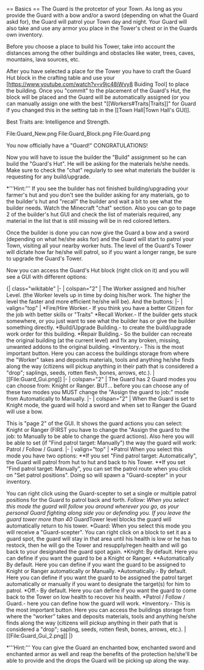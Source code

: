 == Basics ==
The Guard is the protcetor of your Town. As long as you provide the Guard with a bow and/or a sword (depending on what the Guard askd for), the Guard will patrol your Town day and night. Your Guard will also take and use any armor you place in the Tower's chest or in the Guards own inventory. 

Before you choose a place to build his Tower, take into account the distances among the other buildings and obstacles like water, trees, caves, mountains, lava sources, etc. 

After you have selected a place for the Tower you have to craft the Guard Hut block in the crafting table and use your [https://www.youtube.com/watch?v=v9jc48iWvy8 Buiding Tool] to place the building. Once you "commit" to the placement of the Guard's Hut, the block will be placed and the Guard will be automatically assigned (or you can manually assign one with the best "[[Workers#Traits|Traits]]" for Guard if you changed this in the setting tab in the [[Town Hall|Town Hall's GUI]]. 

Best Traits are: Intelligence and Strength.

<gallery style="float:none;width:50%;margin:0 auto;">
File:Guard_New.png
File:Guard_Block.png
File:Guard.png
</gallery>

You now officially have a "Guard!" CONGRATULATIONS!

Now you will have to issue the builder the "Build" assignment so he can build the "Guard's Hut". He will be asking for the materials he/she needs. Make sure to check the "chat" regularly to see what materials the builder is requesting for any build/upgrade. 

*'''Hint:''' If you see the builder has not finished building/upgrading your farmer's hut and you don't see the builder asking for any materials, go to the builder's hut and "recall" the builder and wait a bit to see what the builder needs. Watch the Minecraft "chat" section. Also you can go to page 2 of the builder's hut GUI and check the list of materials required, any material in the list that is still missing will be in red colored letters. 

Once the builder is done you can now give the Guard  a bow and a sword (depending on what he/she asks for) and the Guard will start to patrol your Town, visiting all your nearby worker huts. The level of the Guard's Tower will dictate how far he/she will patrol, so if you want a longer range, be sure to upgrade the Guard's Tower. 

Now you can access the Guard's Hut block (right click on it) and you will see a GUI with different options:  

{| class="wikitable"
|-
| colspan="2" |
The Worker assigned and his/her Level. (the Worker levels up in time by doing his/her work. The higher the level the faster and more efficient he/she will be). And the buttons: 
|-
| valign="top" |
*Fire/Hire Worker.- If you think you have a better Citizen for the job with better skills or "Traits"
*Recall Worker.- If the builder gets stuck somewhere, or you just want to see what the builder has or give the builder something directly.
*Build/Upgrade Building.- to create the build/upgrade work order for this building.
*Repair Building.- So the builder can recreate the original building (at the current level) and fix any broken, missing, unwanted addons to the original building.
*Inventory.- This is the most important button. Here you can access the buildings storage from where the "Worker" takes and deposits materials, tools and anything he/she finds along the way (citizens will pickup anything in their path that is considered a "drop"; saplings, seeds, rotten flesh, bones, arrows, etc.).
| [[File:Guard_Gui.png]]
|-
| colspan="2" | The Guard has 2 Guard modes you can choose from: Knight or Ranger. BUT... before you can choose any of these two modes you MUST change the "Assign the guard to job:" mode from Automatically to Manually.
|-
| colspan="2" | When the Guard is set to Knight mode, the guard will hold a sword and when set to Ranger the Guard will use a bow.

This is "page 2" of the GUI. It shows the guard actions you can select: Knight or Ranger (FIRST you have to change the "Assign the guard to the job: to Manually to be able to change the guard actions). Also here you will be able to set (if "Find patrol target: Manually") the way the guard will work: Patrol / Follow / Guard.
|-
| valign="top" | 
*Patrol When you select this mode you have two options: 
**If you set "Find patrol target: Automatically", the Guard will patrol from hut to hut and back to his Tower.
**If you set "Find patrol target: Manually", you can set the patrol route when you click on "Set patrol positions". Doing so will spawn a "Guard-scepter" in your inventory. 

You can right click using the Guard-scepter to set a single or multiple patrol positions for the Guard to patrol back and forth.
*Follow: When you select this mode the guard will follow you around wherever you go, as your personal Guard fighting along side you or defending you. If you leave the guard tower more than 40* GuardTower level blocks the guard will automatically return to his tower.
*Guard: When you select this mode you will receive a "Guard-scepter". You can right click on a block to set it as a guard spot, the guard will stay in that area until his health is low or he has to restock, then he will go the Tower and resupply/regen health and will go back to your designated the guard spot again.
*Knight: By default. Here you can define if you want the guard to be a Knight or Ranger.
**Automatically By default. Here you can define if you want the guard to be assigned to Knight or Ranger automatically or Manually.
*Automatically.- By default. Here you can define if you want the guard to be assigned the patrol target automatically or manually if you want to designate the target(s) for him to patrol.
*Off.- By default. Here you can define if you want the guard to come back to the Tower on low health to recover his health.
*Patrol / Follow / Guard.- here you can define how the guard will work.
*Inventory.- This is the most important button. Here you can access the buildings storage from where the “worker” takes and deposits materials, tools and anything he/she finds along the way (citizens will pickup anything in their path that is considered a "drop"; sapling, seeds, rotten flesh, bones, arrows, etc.).
| [[File:Guard_Gui_2.png]]
|}

*'''Hint:''' You can give the Guard an enchanted bow, enchanted sword and enchanted armor as well and reap the benefits of the protection he/she'll be able to provide and the drops the Guard will be picking up along the way.
